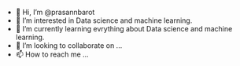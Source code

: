 - 👋 Hi, I’m @prasannbarot
- 👀 I’m interested in Data science and machine learning.
- 🌱 I’m currently learning evrything about Data science and machine learning.
- 💞️ I’m looking to collaborate on ...
- 📫 How to reach me ...

<!---
prasannbarot/prasannbarot is a ✨ special ✨ repository because its `README.md` (this file) appears on your GitHub profile.
You can click the Preview link to take a look at your changes.
--->
